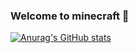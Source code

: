### Welcome to minecraft 👋
[![Anurag's GitHub stats](https://github-readme-stats.vercel.app/api?username=chenxiujin)](https://github.com/anuraghazra/github-readme-stats)
<!--
**chenxiujin/chenxiujin** is a ✨ _special_ ✨ repository because its `README.md` (this file) appears on your GitHub profile.

Here are some ideas to get you started:

- 🔭 I’m currently working on ...
- 🌱 I’m currently learning ...
- 👯 I’m looking to collaborate on ...
- 🤔 I’m looking for help with ...
- 💬 Ask me about ...
- 📫 How to reach me: ...
- 😄 Pronouns: ...
- ⚡ Fun fact: ...
-->
